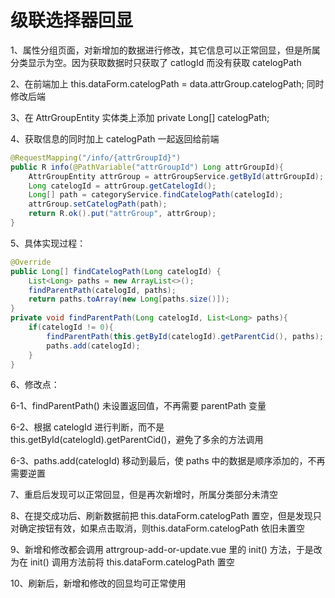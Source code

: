 # 级联选择器回显

1、属性分组页面，对新增加的数据进行修改，其它信息可以正常回显，但是所属分类显示为空。因为获取数据时只获取了 catlogId 而没有获取 catelogPath

2、在前端加上 this.dataForm.catelogPath = data.attrGroup.catelogPath; 同时修改后端

3、在 AttrGroupEntity 实体类上添加 private Long[] catelogPath;

4、获取信息的同时加上 catelogPath 一起返回给前端

```java
@RequestMapping("/info/{attrGroupId}")
public R info(@PathVariable("attrGroupId") Long attrGroupId){
    AttrGroupEntity attrGroup = attrGroupService.getById(attrGroupId);
    Long catelogId = attrGroup.getCatelogId();
    Long[] path = categoryService.findCatelogPath(catelogId);
    attrGroup.setCatelogPath(path);
    return R.ok().put("attrGroup", attrGroup);
}
```

5、具体实现过程：

```java
@Override
public Long[] findCatelogPath(Long catelogId) {
    List<Long> paths = new ArrayList<>();
    findParentPath(catelogId, paths);
    return paths.toArray(new Long[paths.size()]);
}
private void findParentPath(Long catelogId, List<Long> paths){
    if(catelogId != 0){
        findParentPath(this.getById(catelogId).getParentCid(), paths);
        paths.add(catelogId);
    }
}
```

6、修改点：

6-1、findParentPath() 未设置返回值，不再需要 parentPath 变量

6-2、根据 catelogId 进行判断，而不是 this.getById(catelogId).getParentCid()，避免了多余的方法调用

6-3、paths.add(catelogId) 移动到最后，使 paths 中的数据是顺序添加的，不再需要逆置

7、重启后发现可以正常回显，但是再次新增时，所属分类部分未清空

8、在提交成功后、刷新数据前把 this.dataForm.catelogPath 置空，但是发现只对确定按钮有效，如果点击取消，则this.dataForm.catelogPath 依旧未置空

9、新增和修改都会调用 attrgroup-add-or-update.vue 里的 init() 方法，于是改为在 init() 调用方法前将 this.dataForm.catelogPath 置空

10、刷新后，新增和修改的回显均可正常使用